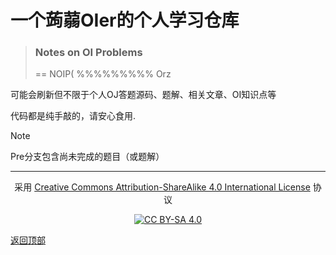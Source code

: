 <a name="readme-top"></a>

# 一个蒟蒻OIer的个人学习仓库

> ### Notes on OI Problems  
> == NOIP( %%%%%%%%% Orz 

可能会刷新但不限于个人OJ答题源码、题解、相关文章、OI知识点等

代码都是纯手敲的，请安心食用.

> [!NOTE]
> Pre分支包含尚未完成的题目（或题解）

---

<div align="center">

采用
[Creative Commons Attribution-ShareAlike 4.0 International License][cc-by-sa]
协议

[![CC BY-SA 4.0][cc-by-sa-shield]][cc-by-sa]

</div> 

[返回顶部](#readme-top)

[cc-by-sa]: http://creativecommons.org/licenses/by-sa/4.0/
[cc-by-sa-shield]: https://img.shields.io/badge/License-CC%20BY--SA%204.0-lightgrey.svg
